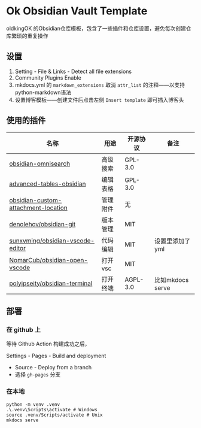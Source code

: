 # Ok Obsidian Vault Template

oldkingOK 的Obsidian仓库模板，包含了一些插件和仓库设置，避免每次创建仓库繁琐的重复操作

## 设置

1. Setting - File & Links - Detect all file extensions
2. Community Plugins Enable
3. mkdocs.yml 的 `markdown_extensions` 取消 `attr_list` 的注释——以支持python-markdown语法
4. 设置博客模板——创建文件后点击左侧 `Insert template` 即可插入博客头

## 使用的插件

| 名称                                                                                                        | 用途    | 开源协议     | 备注             |
| --------------------------------------------------------------------------------------------------------- | ----- | -------- | -------------- |
| [obsidian-omnisearch](https://github.com/scambier/obsidian-omnisearch)                                    | 高级搜索  | GPL-3.0  |                |
| [advanced-tables-obsidian](https://github.com/tgrosinger/advanced-tables-obsidian)                        | 编辑表格  | GPL-3.0  |                |
| [obsidian-custom-attachment-location](https://github.com/RainCat1998/obsidian-custom-attachment-location) | 管理附件  | 无        |                |
| [denolehov/obsidian-git](https://github.com/denolehov/obsidian-git)                                       | 版本管理  | MIT      |                |
| [sunxvming/obsidian-vscode-editor](https://github.com/sunxvming/obsidian-vscode-editor)                   | 代码编辑  | MIT      | 设置里添加了yml      |
| [NomarCub/obsidian-open-vscode](https://github.com/NomarCub/obsidian-open-vscode)                         | 打开vsc | MIT      |                |
| [polyipseity/obsidian-terminal](https://github.com/polyipseity/obsidian-terminal)                         | 打开终端  | AGPL-3.0 | 比如mkdocs serve |

## 部署

### 在 github 上

等待 Github Action 构建成功之后，

Settings - Pages - Build and deployment

- Source - Deploy from a branch
- 选择 `gh-pages` 分支

### 在本地

```shell
python -m venv .venv
.\.venv\Scripts\activate # Windows
source .venv/Scripts/activate # Unix
mkdocs serve
```
